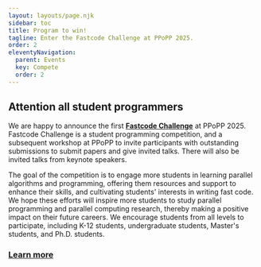 ```yaml
---
layout: layouts/page.njk
sidebar: toc
title: Program to win!
tagline: Enter the Fastcode Challenge at PPoPP 2025.
order: 2
eleventyNavigation:
  parent: Events
  key: Compete
  order: 2
---
```


## Attention all student programmers

We are happy to announce the first [**Fastcode Challenge**](/events/fastcode-challenge/) at PPoPP 2025. Fastcode Challenge is a student programming competition, and a subsequent workshop at PPoPP to invite participants with outstanding submissions to submit papers and give invited talks. There will also be invited talks from keynote speakers. 

The goal of the competition is to engage more students in learning parallel algorithms and programming, offering them resources and support to enhance their skills, and cultivating students' interests in writing fast code. We hope these efforts will inspire more students to study parallel programming and parallel computing research, thereby making a positive impact on their future careers. We encourage students from all levels to participate, including K-12 students, undergraduate students, Master's students, and Ph.D. students.

[<h3>Learn more</h3>](/events/fastcode-challenge/)
